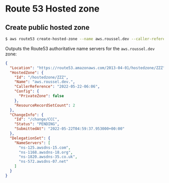 # Route 53 Hosted zone

## Create public hosted zone

```bash
$ aws route53 create-hosted-zone --name aws.roussel.dev --caller-reference $(date '+%Y-%m-%d-%H:%I')
```

Outputs the Route53 authoritative name servers for the `aws.roussel.dev` zone:

```json
{
  "Location": "https://route53.amazonaws.com/2013-04-01/hostedzone/ZZZ",
  "HostedZone": {
    "Id": "/hostedzone/ZZZ",
    "Name": "aws.roussel.dev.",
    "CallerReference": "2022-05-22-06:06",
    "Config": {
      "PrivateZone": false
    },
    "ResourceRecordSetCount": 2
  },
  "ChangeInfo": {
    "Id": "/change/CCC",
    "Status": "PENDING",
    "SubmittedAt": "2022-05-22T04:59:37.953000+00:00"
  },
  "DelegationSet": {
    "NameServers": [
      "ns-125.awsdns-15.com",
      "ns-1168.awsdns-18.org",
      "ns-1820.awsdns-35.co.uk",
      "ns-572.awsdns-07.net"
    ]
  }
}
```
